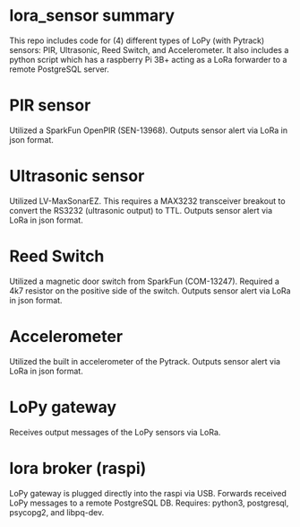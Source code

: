 # lora_sensor summary
This repo includes code for (4) different types of LoPy (with Pytrack) sensors: PIR, Ultrasonic, Reed Switch, and Accelerometer.  It also includes a python script which has a raspberry Pi 3B+ acting as a LoRa forwarder to a remote PostgreSQL server.

# PIR sensor
Utilized a SparkFun OpenPIR (SEN-13968). Outputs sensor alert via LoRa in json format.

# Ultrasonic sensor
Utilized LV-MaxSonarEZ.  This requires a MAX3232 transceiver breakout to convert the RS3232 (ultrasonic output) to TTL. Outputs sensor alert via LoRa in json format.

# Reed Switch
Utilized a magnetic door switch from SparkFun (COM-13247).  Required a 4k7 resistor on the positive side of the switch. Outputs sensor alert via LoRa in json format.

# Accelerometer
Utilized the built in accelerometer of the Pytrack.  Outputs sensor alert via LoRa in json format.

# LoPy gateway
Receives output messages of the LoPy sensors via LoRa.

# lora broker (raspi)
LoPy gateway is plugged directly into the raspi via USB.  Forwards received LoPy messages to a remote PostgreSQL DB.  Requires: python3, postgresql, psycopg2, and libpq-dev.
